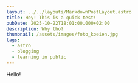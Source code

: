 ```yaml
---
layout: ../../layouts/MarkdownPostLayout.astro
title: Hey! This is a quick test!
pubDate: 2025-10-22T18:01:00.000+02:00
description: Why tho?
thumbnail: /assets/images/foto_koeien.jpg
tags:
  - astro
  - blogging
  - learning in public
---
```


Hello!
